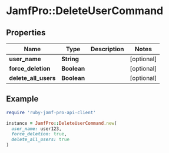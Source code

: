 # JamfPro::DeleteUserCommand

## Properties

| Name | Type | Description | Notes |
| ---- | ---- | ----------- | ----- |
| **user_name** | **String** |  | [optional] |
| **force_deletion** | **Boolean** |  | [optional] |
| **delete_all_users** | **Boolean** |  | [optional] |

## Example

```ruby
require 'ruby-jamf-pro-api-client'

instance = JamfPro::DeleteUserCommand.new(
  user_name: user123,
  force_deletion: true,
  delete_all_users: true
)
```

